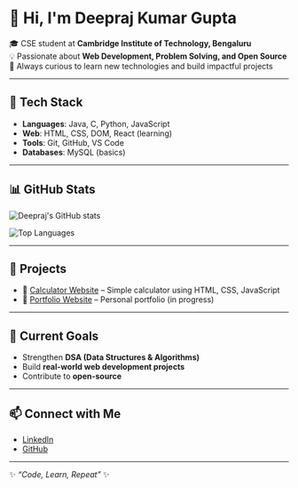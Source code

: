 # 👋 Hi, I'm Deepraj Kumar Gupta  

🎓 CSE student at **Cambridge Institute of Technology, Bengaluru**  
💡 Passionate about **Web Development, Problem Solving, and Open Source**  
🚀 Always curious to learn new technologies and build impactful projects  

---

## 🔧 Tech Stack  
- **Languages**: Java, C, Python, JavaScript  
- **Web**: HTML, CSS, DOM, React (learning)  
- **Tools**: Git, GitHub, VS Code  
- **Databases**: MySQL (basics)  

---

## 📊 GitHub Stats  
![Deepraj's GitHub stats](https://github-readme-stats.vercel.app/api?username=deeprajkumargupta&show_icons=true&theme=tokyonight)  

![Top Languages](https://github-readme-stats.vercel.app/api/top-langs/?username=deeprajkumargupta&layout=compact&theme=tokyonight)  

---

## 🚀 Projects  
- 🔹 [Calculator Website](https://calculator-coral-one-25.vercel.app/) – Simple calculator using HTML, CSS, JavaScript 
- 🔹 [Portfolio Website](#) – Personal portfolio (in progress)  

---

## 🌱 Current Goals  
- Strengthen **DSA (Data Structures & Algorithms)**  
- Build **real-world web development projects**  
- Contribute to **open-source**  

---

## 📫 Connect with Me  
- [LinkedIn](https://www.linkedin.com/in/deeprajkumargupta/)  
- [GitHub](https://github.com/deeprajkumargupta)  

---
✨ *“Code, Learn, Repeat”* ✨
